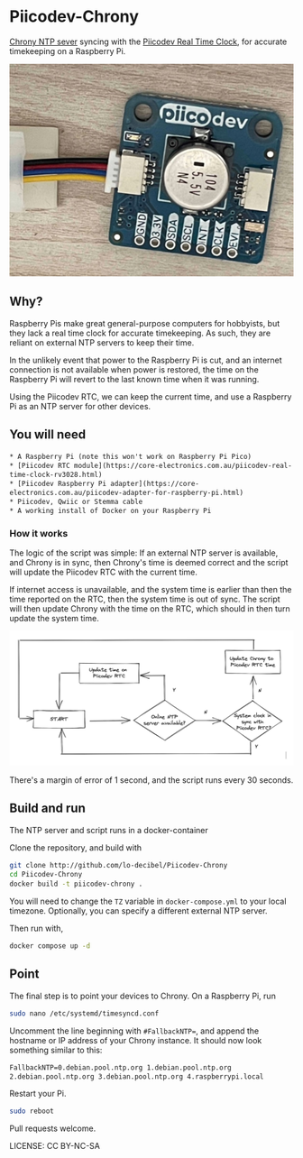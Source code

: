 # Piicodev-Chrony
[Chrony NTP sever](https://chrony.tuxfamily.org/) syncing with the [Piicodev Real Time Clock](https://core-electronics.com.au/piicodev-real-time-clock-rv3028.html), for accurate timekeeping on a Raspberry Pi.

<p align="center" width="100%">
	<img src="images/RTC.png"> 
</p>

## Why?

Raspberry Pis make great general-purpose computers for hobbyists, but they lack a real time clock for accurate timekeeping. As such, they are reliant on external NTP servers to keep their time.

In the unlikely event that power to the Raspberry Pi is cut, and an internet connection is not available when power is restored, the time on the Raspberry Pi will revert to the last known time when it was running.

Using the Piicodev RTC, we can keep the current time, and use a Raspberry Pi as an NTP server for other devices.

## You will need

	* A Raspberry Pi (note this won't work on Raspberry Pi Pico)
	* [Piicodev RTC module](https://core-electronics.com.au/piicodev-real-time-clock-rv3028.html)
	* [Piicodev Raspberry Pi adapter](https://core-electronics.com.au/piicodev-adapter-for-raspberry-pi.html)
	* Piicodev, Qwiic or Stemma cable
	* A working install of Docker on your Raspberry Pi

### How it works

The logic of the script was simple: If an external NTP server is available, and Chrony is in sync, then Chrony's time is deemed correct and the script will update the Piicodev RTC with the current time.

If internet access is unavailable, and the system time is earlier than then the time reported on the RTC, then the system time is out of sync. The script will then update Chrony with the time on the RTC, which should in then turn update the system time.

<p align="center" width="100%">
	<img src="images/logic.png"> 
</p>

There's a margin of error of 1 second, and the script runs every 30 seconds.

## Build and run

The NTP server and script runs in a docker-container

Clone the repository, and build with
```sh
git clone http://github.com/lo-decibel/Piicodev-Chrony
cd Piicodev-Chrony
docker build -t piicodev-chrony .
```

You will need to change the `TZ` variable in `docker-compose.yml` to your local timezone. Optionally, you can specify a different external NTP server.

Then run with,

```sh
docker compose up -d
```

## Point 

The final step is to point your devices to Chrony. On a Raspberry Pi, run

```sh
sudo nano /etc/systemd/timesyncd.conf
```

Uncomment the line beginning with `#FallbackNTP=`, and append the hostname or IP address of your Chrony instance. It should now look something similar to this:

```
FallbackNTP=0.debian.pool.ntp.org 1.debian.pool.ntp.org 2.debian.pool.ntp.org 3.debian.pool.ntp.org 4.raspberrypi.local
```

Restart your Pi.

```sh
sudo reboot
```

Pull requests welcome.

LICENSE: CC BY-NC-SA